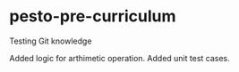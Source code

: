 # pesto-pre-curriculum
Testing Git knowledge

Added logic for arthimetic operation.
Added unit test cases.
